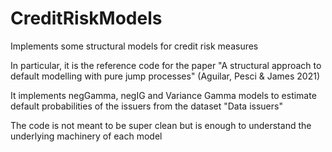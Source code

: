 # CreditRiskModels
Implements some structural models for credit risk measures

In particular, it is the reference code for the paper "A structural approach to default modelling with pure jump processes" (Aguilar, Pesci & James 2021) 

It implements negGamma, negIG and Variance Gamma models to estimate default probabilities of the issuers from the dataset "Data issuers"

The code is not meant to be super clean but is enough to understand the underlying machinery of each model
